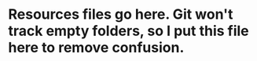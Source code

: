 # Resources files go here. Git won't track empty folders, so I put this file here to remove confusion.
